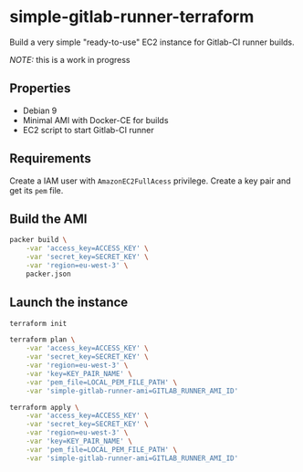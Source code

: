 # simple-gitlab-runner-terraform

Build a very simple "ready-to-use" EC2 instance for Gitlab-CI runner builds.

*NOTE:* this is a work in progress

## Properties

 * Debian 9
 * Minimal AMI with Docker-CE for builds
 * EC2 script to start Gitlab-CI runner

## Requirements

Create a IAM user with `AmazonEC2FullAcess` privilege.
Create a key pair and get its `pem` file.

## Build the AMI

```sh
packer build \
    -var 'access_key=ACCESS_KEY' \
    -var 'secret_key=SECRET_KEY' \
    -var 'region=eu-west-3' \
    packer.json
```

## Launch the instance

```sh
terraform init

terraform plan \
    -var 'access_key=ACCESS_KEY' \
    -var 'secret_key=SECRET_KEY' \
    -var 'region=eu-west-3' \
    -var 'key=KEY_PAIR_NAME' \
    -var 'pem_file=LOCAL_PEM_FILE_PATH' \
    -var 'simple-gitlab-runner-ami=GITLAB_RUNNER_AMI_ID'

terraform apply \
    -var 'access_key=ACCESS_KEY' \
    -var 'secret_key=SECRET_KEY' \
    -var 'region=eu-west-3' \
    -var 'key=KEY_PAIR_NAME' \
    -var 'pem_file=LOCAL_PEM_FILE_PATH' \
    -var 'simple-gitlab-runner-ami=GITLAB_RUNNER_AMI_ID'
```
